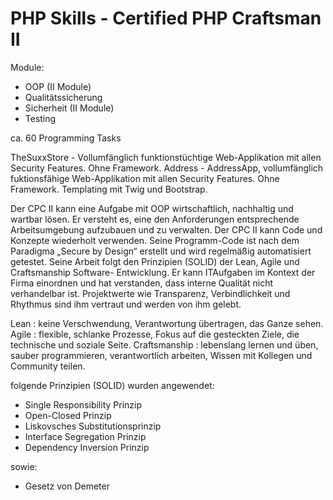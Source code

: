 # PHP Skills - Certified PHP Craftsman II

Module:
- OOP (II Module)
- Qualitätssicherung
- Sicherheit (II Module)
- Testing

ca. 60 Programming Tasks

TheSuxxStore - Vollumfänglich funktionstüchtige Web-Applikation mit allen Security Features. Ohne Framework.
Address - AddressApp, vollumfänglich fuktionsfähige Web-Applikation mit allen Security Features. Ohne Framework. Templating mit Twig und Bootstrap.

Der CPC II kann eine Aufgabe mit OOP wirtschaftlich, nachhaltig und wartbar lösen. Er versteht es, eine den Anforderungen entsprechende Arbeitsumgebung aufzubauen 
und zu verwalten. Der CPC II kann Code und Konzepte wiederholt verwenden. Seine Programm-Code ist nach dem Paradigma „Secure by Design“ 
erstellt und wird regelmäßig automatisiert getestet. Seine Arbeit folgt den Prinzipien (SOLID) der Lean, Agile und Craftsmanship Software-
Entwicklung. Er kann ITAufgaben im Kontext der Firma einordnen und hat verstanden, dass interne Qualität nicht verhandelbar ist. 
Projektwerte wie Transparenz, Verbindlichkeit und Rhythmus sind ihm vertraut und werden von ihm gelebt. 

Lean : keine Verschwendung, Verantwortung übertragen, das Ganze sehen.
Agile : flexible, schlanke Prozesse, Fokus auf die gesteckten Ziele, die technische und soziale Seite.
Craftsmanship : lebenslang lernen und üben, sauber programmieren, verantwortlich arbeiten, Wissen mit Kollegen und Community teilen.

folgende Prinzipien (SOLID) wurden angewendet:
- Single Responsibility Prinzip
- Open-Closed Prinzip
- Liskovsches Substitutionsprinzip
- Interface Segregation Prinzip
- Dependency Inversion Prinzip

sowie:
- Gesetz von Demeter
